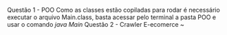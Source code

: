 Questão 1 - POO
        Como as classes estão copiladas para rodar é necessário executar o arquivo Main.class, basta acessar pelo terminal a pasta POO e usar o comando *java Main*
Questão 2 - Crawler E-ecomerce
~                                 

